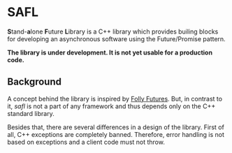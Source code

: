 # SAFL
<b>S</b>tand-<b>a</b>lone <b>F</b>uture <b>L</b>ibrary is a C++ library which
provides builing blocks for developing an asynchronous software using the
Future/Promise pattern.

<b>The library is under development. It is not yet usable for a production code.</b>

## Background
A concept behind the library is inspired by <a href="https://github.com/facebook/folly
/tree/master/folly/futures">Folly Futures</a>. But, in contrast to it, _safl_ is
not a part of any framework and thus depends only on the C++ standard library.

Besides that, there are several differences in a design of the library. First of
all, C++ exceptions are completely banned. Therefore, error handling is not based
on exceptions and a client code must not throw.
